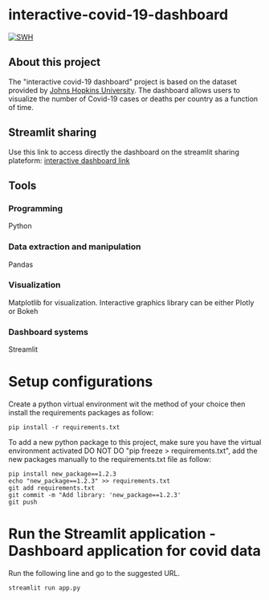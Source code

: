 # interactive-covid-19-dashboard

[![SWH](https://archive.softwareheritage.org/badge/swh:1:dir:898f46bbc89e269fefa6e99fbb72a53a5ad4a471/)](https://archive.softwareheritage.org/swh:1:dir:898f46bbc89e269fefa6e99fbb72a53a5ad4a471;origin=https://github.com/rajaben-ali/interactive-covid-19-dashboard.git;visit=swh:1:snp:70ee5afa30ac8bd3171b4f82e7cadb3530eb5920;anchor=swh:1:rev:9df31fd3baefc9c04ce8594ee547064504ec1d2d)

## **About this project**

The "interactive covid-19 dashboard" project is based on the dataset provided by [Johns Hopkins University](https://github.com/CSSEGISandData/COVID-19). The dashboard allows users to visualize the number of Covid-19 cases or deaths per country as a function of time.

## Streamlit sharing
Use this link to access directly the dashboard on the streamlit sharing plateform: [interactive dashboard link](https://share.streamlit.io/rajaben-ali/interactive-covid-19-dashboard/main/app.py)

## **Tools**

### Programming
Python

### Data extraction and manipulation
Pandas
### Visualization
Matplotlib for visualization. Interactive graphics library can be either Plotly or Bokeh

### Dashboard systems
Streamlit

# Setup configurations
Create a python virtual environment wit the method of your choice then install the requirements packages as follow:
```
pip install -r requirements.txt
```

To add a new python package to this project, make sure you have the virtual environment activated
DO NOT DO "pip freeze > requirements.txt", add the new packages manually to the requirements.txt file as follow:
```
pip install new_package==1.2.3
echo "new_package==1.2.3" >> requirements.txt
git add requirements.txt
git commit -m "Add library: 'new_package==1.2.3'
git push
```

# Run the Streamlit application - Dashboard application for covid data
Run the following line and go to the suggested URL.
```
streamlit run app.py
```
